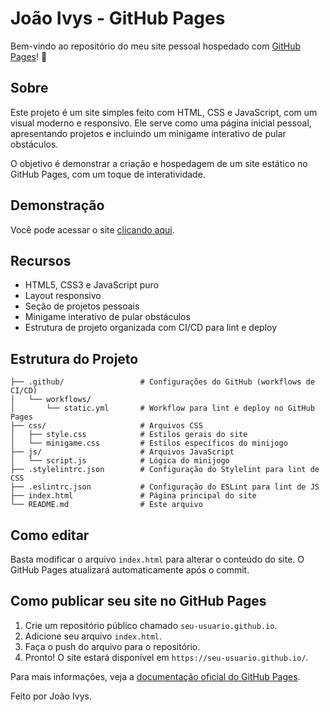 # João Ivys - GitHub Pages

Bem-vindo ao repositório do meu site pessoal hospedado com [GitHub Pages](https://pages.github.com/)! 🚀

## Sobre

Este projeto é um site simples feito com HTML, CSS e JavaScript, com um visual moderno e responsivo. Ele serve como uma página inicial pessoal, apresentando projetos e incluindo um minigame interativo de pular obstáculos.

O objetivo é demonstrar a criação e hospedagem de um site estático no GitHub Pages, com um toque de interatividade.

## Demonstração

Você pode acessar o site [clicando aqui](https://Jooivys.github.io/).

## Recursos

- HTML5, CSS3 e JavaScript puro
- Layout responsivo
- Seção de projetos pessoais
- Minigame interativo de pular obstáculos
- Estrutura de projeto organizada com CI/CD para lint e deploy

## Estrutura do Projeto

```
├── .github/                 # Configurações do GitHub (workflows de CI/CD)
│   └── workflows/
│       └── static.yml       # Workflow para lint e deploy no GitHub Pages
├── css/                     # Arquivos CSS
│   ├── style.css            # Estilos gerais do site
│   └── minigame.css         # Estilos específicos do minijogo
├── js/                      # Arquivos JavaScript
│   └── script.js            # Lógica do minijogo
├── .stylelintrc.json        # Configuração do Stylelint para lint de CSS
├── .eslintrc.json           # Configuração do ESLint para lint de JS
├── index.html               # Página principal do site
└── README.md                # Este arquivo
```

## Como editar

Basta modificar o arquivo `index.html` para alterar o conteúdo do site. O GitHub Pages atualizará automaticamente após o commit.

## Como publicar seu site no GitHub Pages

1. Crie um repositório público chamado `seu-usuario.github.io`.
2. Adicione seu arquivo `index.html`.
3. Faça o push do arquivo para o repositório.
4. Pronto! O site estará disponível em `https://seu-usuario.github.io/`.

Para mais informações, veja a [documentação oficial do GitHub Pages](https://pages.github.com/).

Feito por João Ivys.
